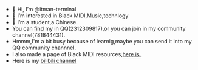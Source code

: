 - 👋 Hi, I’m @itman-terminal
- 👀 I’m interested in Black MIDI,Music,technlogy
- 🌱 I’m a student,a Chinese.
- You can find my in QQ(2312309817),or you can join in my community channel(781844431).
- Hmmm,I'm a bit busy because of learnig,maybe you can send it into my QQ community channnel.
- I also made a page of Black MIDI resources,<a href="http://itman-terminal.github.io">here is.</a>
- Here is my <a href="https://space.bilibili.com/1603715323">bilibili channel</a>
